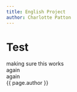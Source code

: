 ```yaml
---
title: English Project
author: Charlotte Patton
---
```

# Test
making sure this works<br>
again<br>
again<br>
{{ page.author }}
